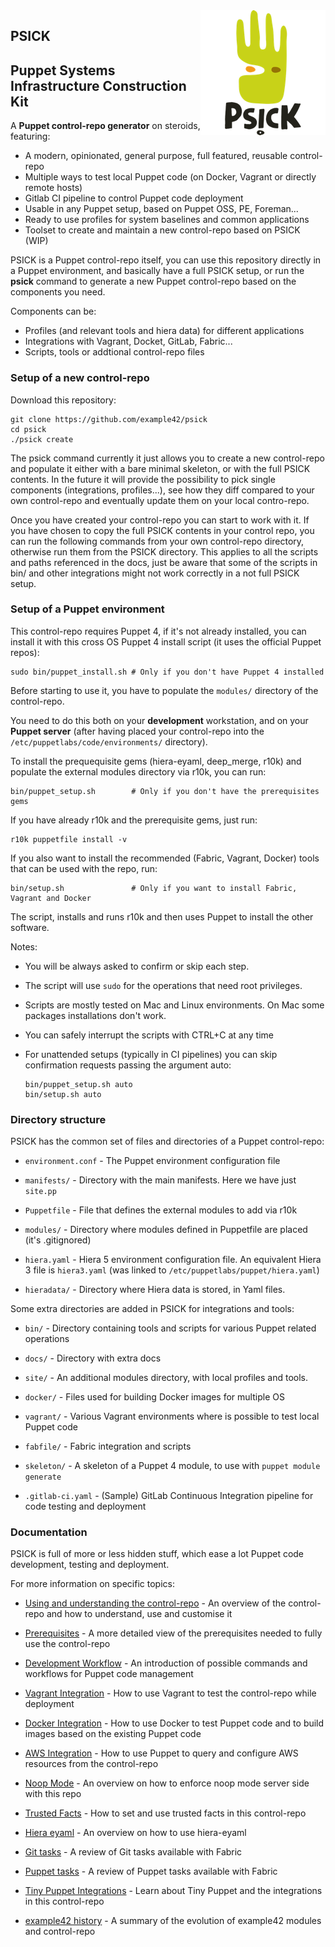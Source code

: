<img align="right" src="html/images/PSICK-logo-200x200.png" />

## PSICK
## Puppet Systems Infrastructure Construction Kit

A **Puppet control-repo generator** on steroids, featuring:

  - A modern, opinionated, general purpose, full featured, reusable control-repo
  - Multiple ways to test local Puppet code (on Docker, Vagrant or directly remote hosts)
  - Gitlab CI pipeline to control Puppet code deployment
  - Usable in any Puppet setup, based on Puppet OSS, PE, Foreman...
  - Ready to use profiles for system baselines and common applications
  - Toolset to create and maintain a new control-repo based on PSICK (WIP)

PSICK is a Puppet control-repo itself, you can use this repository directly in a Puppet environment,
and basically have a full PSICK setup, or run the **psick** command to generate a new Puppet
control-repo based on the components you need.

Components can be:

  - Profiles (and relevant tools and hiera data) for different applications
  - Integrations with Vagrant, Docket, GitLab, Fabric...
  - Scripts, tools or addtional control-repo files

### Setup of a new control-repo

Download this repository:

    git clone https://github.com/example42/psick
    cd psick
    ./psick create

The psick command currently it just allows you to create a new control-repo and populate it either with a bare
minimal skeleton, or with the full PSICK contents.
In the future it will provide the possibility to pick single components (integrations, profiles...),
see how they diff compared to your own control-repo and eventually update them on your local contro-repo.

Once you have created your control-repo you can start to work with it.
If you have chosen to copy the full PSICK contents in your control repo, you can run the following commands
from your own control-repo directory, otherwise run them from the PSICK directory.
This applies to all the scripts and paths referenced in the docs, just be aware that some of the scripts in bin/
and other integrations might not work correctly in a not full PSICK setup.


### Setup of a Puppet environment

This control-repo requires Puppet 4, if it's not already installed, you can install it with this cross OS Puppet 4 install script (it uses the official Puppet repos):

    sudo bin/puppet_install.sh # Only if you don't have Puppet 4 installed

Before starting to use it, you have to populate the ```modules/``` directory of the control-repo.

You need to do this both on your **development** workstation, and on your **Puppet server** (after having placed your control-repo into the ```/etc/puppetlabs/code/environments/``` directory).

To install the prequequisite gems (hiera-eyaml, deep_merge, r10k) and populate the external modules directory via r10k, you can run: 

    bin/puppet_setup.sh        # Only if you don't have the prerequisites gems

If you have already r10k and the prerequisite gems, just run:

    r10k puppetfile install -v

If you also want to install the recommended (Fabric, Vagrant, Docker) tools that can be used with the repo, run:

    bin/setup.sh               # Only if you want to install Fabric, Vagrant and Docker

The script, installs and runs r10k and then uses Puppet to install the other software.

Notes:

  - You will be always asked to confirm or skip each step.

  - The script will use ```sudo``` for the operations that need root privileges.

  - Scripts are mostly tested on Mac and Linux environments. On Mac some packages installations don't work.

  - You can safely interrupt the scripts with CTRL+C at any time

  - For unattended setups (typically in CI pipelines) you can skip confirmation requests passing the argument auto:

        bin/puppet_setup.sh auto
        bin/setup.sh auto


### Directory structure

PSICK has the common set of files and directories of a Puppet control-repo:

  - ```environment.conf``` - The Puppet environment configuration file

  - ```manifests/``` - Directory with the main manifests. Here we have just ```site.pp```

  - ```Puppetfile``` - File that defines the external modules to add via r10k

  - ```modules/``` - Directory where modules defined in Puppetfile are placed (it's .gitignored)

  - ```hiera.yaml``` - Hiera 5 environment configuration file. An equivalent Hiera 3 file is ```hiera3.yaml``` (was linked to ```/etc/puppetlabs/puppet/hiera.yaml```)   

  - ```hieradata/``` - Directory where Hiera data is stored, in Yaml files.

Some extra directories are added in PSICK for integrations and tools:

  - ```bin/``` - Directory containing tools and scripts for various Puppet related operations

  - ```docs/``` - Directory with extra docs

  - ```site/``` - An additional modules directory, with local profiles and tools.

  - ```docker/``` - Files used for building Docker images for multiple OS

  - ```vagrant/``` - Various Vagrant environments where is possible to test local Puppet code

  - ```fabfile/``` - Fabric integration and scripts

  - ```skeleton/``` - A skeleton of a Puppet 4 module, to use with ```puppet module generate```

  - ```.gitlab-ci.yaml``` - (Sample) GitLab Continuous Integration pipeline for code testing and deployment


### Documentation

PSICK is full of more or less hidden stuff, which ease a lot Puppet code development, testing and deployment.

For more information on specific topics:

  - [Using and understanding the control-repo](docs/use.md) - An overview of the control-repo and how to understand, use and customise it
  
  - [Prerequisites](docs/prerequisites.md) - A more detailed view of the prerequisites needed to fully use the control-repo

  - [Development Workflow](docs/workflow.md) - An introduction of possible commands and workflows for Puppet code management

  - [Vagrant Integration](docs/vagrant.md) - How to use Vagrant to test the control-repo while deployment

  - [Docker Integration](docs/docker.md) - How to use Docker to test Puppet code and to build images based on the existing Puppet code

  - [AWS Integration](docs/aws.md) - How to use Puppet to query and configure AWS resources from the control-repo

  - [Noop Mode](docs/noop_mode.md) - An overview on how to enforce noop mode server side with this repo

  - [Trusted Facts](docs/trusted_facts.md) - How to set and use trusted facts in this control-repo

  - [Hiera eyaml](docs/hiera_eyaml.md) - An overview on how to use hiera-eyaml

  - [Git tasks](docs/git.md) - A review of Git tasks available with Fabric

  - [Puppet tasks](docs/puppet.md) - A review of Puppet tasks available with Fabric

  - [Tiny Puppet Integrations](docs/tp.md) - Learn about Tiny Puppet and the integrations in this control-repo

  - [example42 history](docs/example42.md) - A summary of the evolution of example42 modules and control-repo

